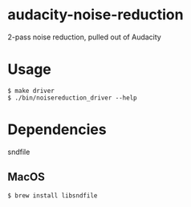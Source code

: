 # audacity-noise-reduction
2-pass noise reduction, pulled out of Audacity

# Usage
```
$ make driver
$ ./bin/noisereduction_driver --help
```

# Dependencies
sndfile

## MacOS
```bash
$ brew install libsndfile
```

